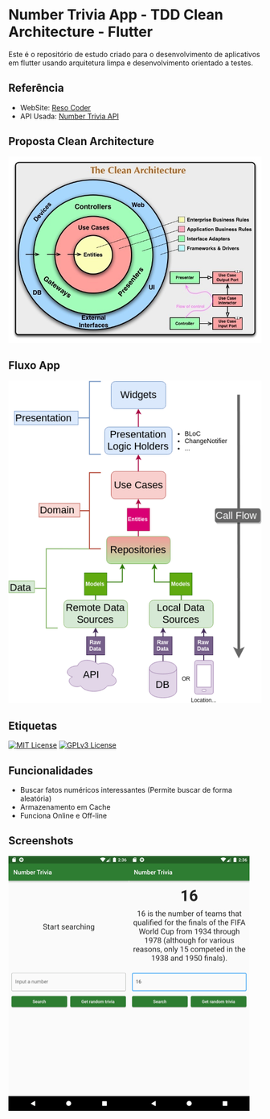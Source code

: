 
# Number Trivia App - TDD Clean Architecture - Flutter

Este é o repositório de estudo criado para o desenvolvimento de aplicativos em flutter usando arquitetura limpa e desenvolvimento orientado a testes.


## Referência
 - WebSite: [Reso Coder](https://resocoder.com/)
 - API Usada: [Number Trivia API](http://numbersapi.com/#42)


## Proposta Clean Architecture
![App Screenshot](https://github.com/jonathancmatos/number-trivia-flutter-tdd/blob/main/imgs/clean%20arch.jpg?raw=true)


## Fluxo App
![App Screenshot](https://github.com/jonathancmatos/number-trivia-flutter-tdd/blob/main/imgs/aoo-flush.png?raw=true)


## Etiquetas
[![MIT License](https://img.shields.io/badge/License-MIT-green.svg)](https://choosealicense.com/licenses/mit/) 
[![GPLv3 License](https://img.shields.io/badge/License-GPL%20v3-yellow.svg)](https://opensource.org/licenses/)


## Funcionalidades
- Buscar fatos numéricos interessantes (Permite buscar de forma aleatória)
- Armazenamento em Cache 
- Funciona Online e Off-line


## Screenshots
<div style="display: flex; justify-content: left; align-items: center;">
<img src="https://github.com/jonathancmatos/number-trivia-flutter-tdd/blob/main/imgs/Screenshot_1671633368.png?raw=true" alt="alt text" width="240">

<img src="https://github.com/jonathancmatos/number-trivia-flutter-tdd/blob/main/imgs/Screenshot_1671633386.png?raw=true" alt="alt text" width="240">
</div>

